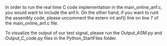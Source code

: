  In order to run the real time C code implementation in the main_online_anf.c, you would want to include the anf.h.
 On the other hand, if you want to runt the assembly code, please uncomment the extern int anf() line on line 7 of the main_online_anf.c file.

 To visualize the output of our test signal, please run the Output_ASM.py and Output_C_code.py files in the Python_StartFiles folder.
